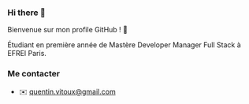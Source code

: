 ### Hi there 👋

Bienvenue sur mon profile GitHub ! 🧋

Étudiant en première année de Mastère Developer Manager Full Stack à EFREI Paris.

### Me contacter
- ✉️ quentin.vitoux@gmail.com
<!--
**Quentinqv/Quentinqv** is a ✨ _special_ ✨ repository because its `README.md` (this file) appears on your GitHub profile.

Here are some ideas to get you started:

- 🔭 I’m currently working on ...
- 🌱 I’m currently learning ...
- 👯 I’m looking to collaborate on ...
- 🤔 I’m looking for help with ...
- 💬 Ask me about ...
- 📫 How to reach me: ...
- 😄 Pronouns: ...
- ⚡ Fun fact: ...
-->

